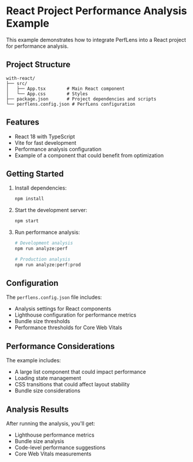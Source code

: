 # React Project Performance Analysis Example

This example demonstrates how to integrate PerfLens into a React project for performance analysis.

## Project Structure

```
with-react/
├── src/
│   ├── App.tsx        # Main React component
│   └── App.css        # Styles
├── package.json       # Project dependencies and scripts
└── perflens.config.json # PerfLens configuration
```

## Features

- React 18 with TypeScript
- Vite for fast development
- Performance analysis configuration
- Example of a component that could benefit from optimization

## Getting Started

1. Install dependencies:
   ```bash
   npm install
   ```

2. Start the development server:
   ```bash
   npm start
   ```

3. Run performance analysis:
   ```bash
   # Development analysis
   npm run analyze:perf

   # Production analysis
   npm run analyze:perf:prod
   ```

## Configuration

The `perflens.config.json` file includes:
- Analysis settings for React components
- Lighthouse configuration for performance metrics
- Bundle size thresholds
- Performance thresholds for Core Web Vitals

## Performance Considerations

The example includes:
- A large list component that could impact performance
- Loading state management
- CSS transitions that could affect layout stability
- Bundle size considerations

## Analysis Results

After running the analysis, you'll get:
- Lighthouse performance metrics
- Bundle size analysis
- Code-level performance suggestions
- Core Web Vitals measurements